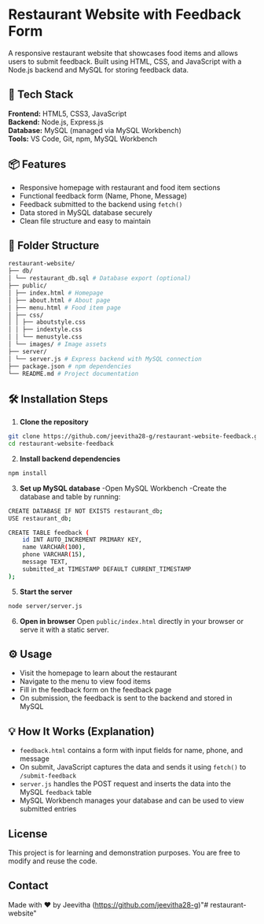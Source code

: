 # Restaurant Website with Feedback Form

A responsive restaurant website that showcases food items and allows users to submit feedback. Built using HTML, CSS, and JavaScript with a Node.js backend and MySQL for storing feedback data.


## 🔧 Tech Stack
**Frontend:** HTML5, CSS3, JavaScript  
**Backend:** Node.js, Express.js  
**Database:** MySQL (managed via MySQL Workbench)  
**Tools:** VS Code, Git, npm, MySQL Workbench


## 📦 Features
- Responsive homepage with restaurant and food item sections  
- Functional feedback form (Name, Phone, Message)  
- Feedback submitted to the backend using `fetch()`  
- Data stored in MySQL database securely  
- Clean file structure and easy to maintain

## 📁 Folder Structure
```bash
restaurant-website/
├── db/
│ └── restaurant_db.sql # Database export (optional)
├── public/
│ ├── index.html # Homepage
│ ├── about.html # About page
│ ├── menu.html # Food item page
│ ├── css/
│ │ ├── aboutstyle.css 
│ │ ├── indextyle.css 
│ │ └── menustyle.css
│ └── images/ # Image assets
├── server/
│ └── server.js # Express backend with MySQL connection
├── package.json # npm dependencies
└── README.md # Project documentation
```


## 🛠️ Installation Steps

1. **Clone the repository**

```bash
git clone https://github.com/jeevitha28-g/restaurant-website-feedback.git
cd restaurant-website-feedback
```

2. **Install backend dependencies**
```bash
npm install
```

3. **Set up MySQL database**
-Open MySQL Workbench
-Create the database and table by running:
```bash
CREATE DATABASE IF NOT EXISTS restaurant_db;
USE restaurant_db;

CREATE TABLE feedback (
    id INT AUTO_INCREMENT PRIMARY KEY,
    name VARCHAR(100),
    phone VARCHAR(15),
    message TEXT,
    submitted_at TIMESTAMP DEFAULT CURRENT_TIMESTAMP
);
```

5. **Start the server**
```bash
node server/server.js
```

6. **Open in browser**
Open `public/index.html` directly in your browser or serve it with a static server.

## ⚙️ Usage
- Visit the homepage to learn about the restaurant
- Navigate to the menu to view food items
- Fill in the feedback form on the feedback page
- On submission, the feedback is sent to the backend and stored in MySQL

## 💡 How It Works (Explanation)
- `feedback.html` contains a form with input fields for name, phone, and message
- On submit, JavaScript captures the data and sends it using `fetch()` to `/submit-feedback`
- `server.js` handles the POST request and inserts the data into the MySQL `feedback` table
- MySQL Workbench manages your database and can be used to view submitted entries

## License
This project is for learning and demonstration purposes. You are free to modify and reuse the code.


## Contact
Made with ❤️ by Jeevitha (https://github.com/jeevitha28-g)"# restaurant-website" 
